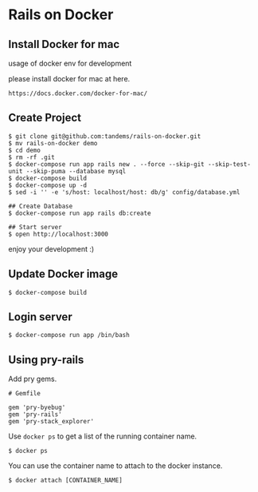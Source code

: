 # Rails on Docker

## Install Docker for mac

usage of docker env for development

please install docker for mac at here.

    https://docs.docker.com/docker-for-mac/

## Create Project

```
$ git clone git@github.com:tandems/rails-on-docker.git
$ mv rails-on-docker demo
$ cd demo
$ rm -rf .git
$ docker-compose run app rails new . --force --skip-git --skip-test-unit --skip-puma --database mysql
$ docker-compose build
$ docker-compose up -d
$ sed -i '' -e 's/host: localhost/host: db/g' config/database.yml

## Create Database
$ docker-compose run app rails db:create

## Start server
$ open http://localhost:3000
```

enjoy your development :)

## Update Docker image

```
$ docker-compose build
```

## Login server

```
$ docker-compose run app /bin/bash
```

## Using pry-rails

Add pry gems.

```
# Gemfile

gem 'pry-byebug'
gem 'pry-rails'
gem 'pry-stack_explorer'
```

Use ``` docker ps ``` to get a list of the running container name.

```
$ docker ps
```

You can use the container name to attach to the docker instance.

```
$ docker attach [CONTAINER_NAME]
```
